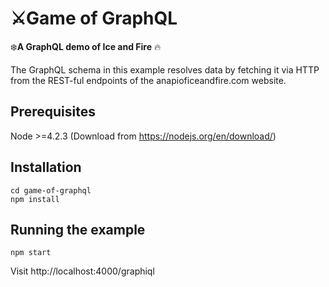 # ⚔️Game of GraphQL
❄️**A GraphQL demo of Ice and Fire** 🔥

The GraphQL schema in this example resolves data by fetching it via HTTP from the REST-ful endpoints of the anapioficeandfire.com website.

## Prerequisites
Node >=4.2.3 (Download from https://nodejs.org/en/download/)

## Installation

    cd game-of-graphql
    npm install

## Running the example

    npm start

Visit http://localhost:4000/graphiql

